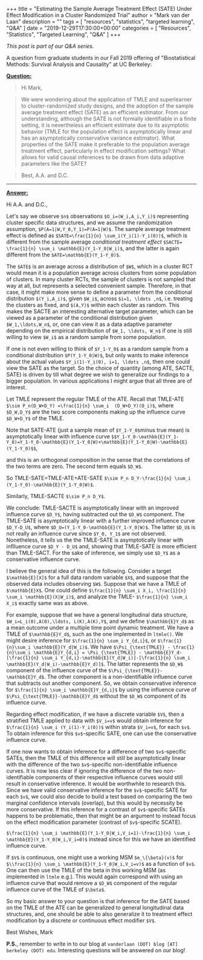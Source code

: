 +++
title = "Estimating the Sample Average Treatment Effect (SATE) Under Effect Modification in a Cluster Randomized Trial"
author = "Mark van der Laan"
description = ""
tags = [
    "resources",
    "statistics",
    "targeted learning",
    "Q&A"
]
date = "2019-12-29T17:30:00+00:00"
categories = [
    "Resources",
    "Statistics",
    "Targeted Learning",
    "Q&A"
]
+++

_This post is part of our Q&A series._

A question from graduate students in our Fall 2019 offering of "Biostatistical
Methods: Survival Analysis and Causality" at UC Berkeley:

<u>**Question:**</u>

> Hi Mark,

> We were wondering about the application of TMLE and superlearner to cluster-randomized 
> study designs, and the adoption of the sample average treatment effect (SATE) as an 
> efficient estimator. From our understanding, although the SATE is not formally 
> identifiable in a finite setting, it is nevertheless an efficient estimate due to its 
> asymptotic behavior (TMLE for the population effect is asymptotically linear and has an 
> asymptotically conservative variance estimator). What properties of the SATE make it 
> preferable to the population average treatment effect, particularly in effect 
> modification settings? What allows for valid causal inferences to be drawn from data 
> adaptive parameters like the SATE?

> Best, A.A. and D.C.

---

<u>**Answer:**</u>


Hi A.A. and D.C.,

Let's say we observe `$n$`  observations `$O_i=(W_i,A_i,Y_i)$` representing
cluster specific data structures, and we assume the randomization assumption,
`$P(A=1|W,Y_0,Y_1)=P(A=1|W)$`. The sample average treatment effect is defined as
`$SATE=\frac{1}{n} \sum_i(Y_i(1)-Y_i(0))$`, which is different from the sample
average *conditional treatment effect* `$SACTE= \frac{1}{n} \sum_i
\mathbb{E}(Y_1-Y_0|W_i)$`, and the latter is again different from the
`$ATE=\mathbb{E}(Y_1-Y_0)$`.

The `$ATE$`  is an average across a distribution of `$W$`, which in a cluster
RCT would mean it is a population average across clusters from some population
of clusters. In many cluster RCTs, the sample of clusters is not sampled that
way at all, but represents a selected convenient sample. Therefore, in that
case, it might make more sense to define a parameter from the conditional
distribution `$(Y_i,A_i)$`, given `$W_i$`, across `$i=1, \ldots ,n$`, i.e. treating
the clusters as fixed, and `$(A,Y)$` within each cluster as random. This makes
the SACTE an interesting alternative target parameter, which can be viewed as
a parameter of the conditional distribution given `$W_1,\ldots,W_n$`, or, one can
view it as a data adaptive parameter depending on the empirical distribution of
`$W_1, \ldots, W_n$` if one is still willing to view `$W_i$` as a random sample
from some population.

If one is not even willing to think of `$Y_1-Y_0$` as a random sample from
a conditional distribution `$P(Y_1-Y_0|W)$`, but only wants to make inference
about the actual values `$Y_i(1)-Y_i(0), i=1, \ldots ,n$`, then one could view the
SATE as the target. So the choice of quantity (among ATE, SACTE, SATE) is driven
by till what degree we wish to generalize our findings to a bigger population.
In various applications I might argue that all three are of interest.

Let TMLE represent the regular TMLE of the ATE. Recall that TMLE-ATE `$\sim
P_n(D_W+D_Y) =\frac{1}{n} \sum_i  (D_W+D_Y)(O_i)$`, where `$D_W,D_Y$` are the
two score components making up the influence curve `$D_W+D_Y$` of the TMLE.

Note that SATE-ATE (just a sample mean of `$Y_1-Y_0$`minus true mean) is
asymptotically linear with influence curve
`$$Y_1-Y_0-\mathbb{E}(Y_1-Y_0)=Y_1-Y_0-\mathbb{E}(Y_1-Y_0|W)+\mathbb{E}(Y_1-Y_0|W)-\mathbb{E}(Y_1-Y_0)$$`,

and this is an orthogonal composition in the sense that the correlations of the
two terms are zero. The second term equals `$D_W$`.

So TMLE-SATE=TMLE-ATE+ATE-SATE `$\sim P_n D_Y-\frac{1}{n} \sum_i (Y_1-Y_0)-\mathbb{E}(Y_1-Y_0|W)$`.

Similarly, TMLE-SACTE `$\sim P_n D_Y$`.

We conclude: TMLE-SACTE is asymptotically linear with an improved influence
curve `$D_Y$`, having subtracted out the `$D_W$` component. The TMLE-SATE is
asymptotically linear with a further improved influence curve `$D_Y-D_U$`, where
`$D_U=(Y_1-Y_0-\mathbb{E}(Y_1-Y_0|W)$`. The latter `$D_U$` is not really an
influence curve since `$Y_0, Y_1$` are not observed. Nonetheless, it tells us
the the TMLE-SATE is asymptotically linear with inflluence curve `$D_Y - D_U$`
and, showing that TMLE-SATE is more efficient than TMLE-SACT. For the sake of
inference, we simply use `$D_Y$` as a conservative influence curve.

I believe the general idea of this is the following. Consider a target
`$\mathbb{E}[X]$` for a full data random variable `$X$`, and suppose that the
observed data includes observing `$W$`. Suppose that we have a TMLE of
`$\mathbb{E}X$`. One could define `$\frac{1}{n} \sum_i X_i, \frac{1}{n} \sum_i
\mathbb{E}(X|W_i)$`, and analyze the TMLE- `$\frac{1}{n} \sum_i X_i$` exactly
same was as above.

For example, suppose that we have a general longitudinal data structure,
`$W_i=L_i(0),A(0),\ldots, L(K),A(K),Y$`, and we define `$\mathbb{E}Y_d$` as
a mean outcome under a multiple time point dynamic treatment. We have a TMLE of
`$\mathbb{E}Y_d$`, such as the one implemented in `ltmle()`. We might desire
inference for `$\frac{1}{n} \sum_i Y_{d,i}$`, or `$\frac{1}{n}\sum_i
\mathbb{E}(Y_d|W_i)$`. We have `$\Psi_{\text{TMLE}} - \frac{1}{n}\sum_i
\mathbb{E}Y_{d,i} = \Psi_{\text{TMLE}} - \mathbb{E}Y_d-[\frac{1}{n} \sum_i
Y_{d,i}-\mathbb{E}(Y_d|W_i)]-[\frac{1}{n} \sum_i
\mathbb{E}(Y_d|W_i)-\mathbb{E}Y_d)]$`. The latter represents the `$D_W$`
component of the influence curve of the `$\Psi_{\text{TMLE}}-\mathbb{E}Y_d$`.
The other component is a non-identifiable influence curve that subtracts out
another component. So, we obtain conservative inference for `$\frac{1}{n} \sum_i
\mathbb{E}Y_{d,i}$` by using the influence curve of
`$\Psi_{\text{TMLE}}-\mathbb{E}Y_d$` without the `$D_W$` component of its
influence curve.

Regarding effect modification, if we have a discrete variable `$V$`, then
a stratified TMLE applied to data with `$V_i=v$` would obtain inference for
`$\frac{1}{n} \sum_i (Y_i(1)-Y_i(0))$` within strata `$V_i=v$`, for each `$v$`.
To obtain inference for this `$v$`-specific SATE, one can use the conservative
influence curve.

If one now wants to obtain inference for a difference of two `$v$`-specific
SATEs, then the TMLE of this difference will still be asymptotically linear with
the difference of the two `$v$`-specific non-identifiable influence curves. It
is now less clear if ignoring the difference of the two non-identifiable
components of their respective influence curves would still result in
conservative inference. It would be worthwhile to research this. Since we have
valid conservative inference for the `$v$`-specific SATE for each `$v$`, we
could also decide to build a test based on comparing the two marginal confidence
intervals (overlap), but this would by necessity be more conservative. If this
inference for a contrast of `$v$`-specific SATEs happens to be problematic, then
that might be an argument to instead focus on the effect modification parameter
(contrast of `$v$`-specific SCATE).

`$\frac{1}{n} \sum_i \mathbb{E}(Y_1-Y_0|W_i,V_i=1)-\frac{1}{n} \sum_i
\mathbb{E}(Y_1-Y_0|W_i,V_i=0)$` instead since for this we have an identified
influence curve.

If `$V$` is continuous, one might use a working MSM `$m_\{\beta}(v)$` for
`$\\frac{1}{n} \sum_i \mathbb{E}(Y_1-Y_0|W_i,V_i=v)$` as a function of `$v$`.
One can then use the TMLE of the beta in this working MSM (as implemented in
`ltmle` e.g.). This would again correspond with using an influence curve that
would remove a `$D_W$` component of the regular influence curve of the TMLE of
`$\beta$`.

So my basic answer to your question is that inference for the SATE based on the
TMLE of the ATE can be generalized to general longitudinal data structures, and,
one should be able to also generalize it to treatment effect modification by
a discrete or continuous effect modifier `$V$`.

Best Wishes,
Mark

__P.S.__, remember to write in to our blog at `vanderlaan (DOT) blog [AT]
berkeley (DOT) edu`. Interesting questions will be answered on our blog!
